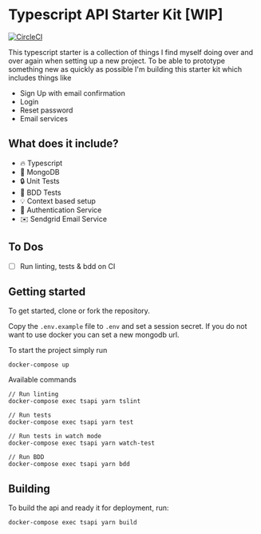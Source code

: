 # Typescript API Starter Kit [WIP]

[![CircleCI](https://circleci.com/gh/davidfloegel/node-typescript-starter/tree/master.svg?style=svg&circle-token=68cb6b4b7ded89a2e2d85777933cdfd4d63d98f2)](https://circleci.com/gh/davidfloegel/node-typescript-starter/tree/master)

This typescript starter is a collection of things I find myself doing over and over again
when setting up a new project. To be able to prototype something new as quickly as possible
I'm building this starter kit which includes things like 

* Sign Up with email confirmation
* Login
* Reset password
* Email services

## What does it include?

* 🔥 Typescript
* 💾 MongoDB
* 🔒 Unit Tests
* 📖 BDD Tests
* 💡 Context based setup
* 🔑 Authentication Service
* ✉️  Sendgrid Email Service

## To Dos

- [ ] Run linting, tests & bdd on CI

## Getting started

To get started, clone or fork the repository.

Copy the `.env.example` file to `.env` and set a session secret. If you do not want to use docker
you can set a new mongodb url.

To start the project simply run
```
docker-compose up
```

Available commands
```
// Run linting
docker-compose exec tsapi yarn tslint

// Run tests
docker-compose exec tsapi yarn test

// Run tests in watch mode
docker-compose exec tsapi yarn watch-test

// Run BDD
docker-compose exec tsapi yarn bdd
```

## Building

To build the api and ready it for deployment, run:
```
docker-compose exec tsapi yarn build
```
